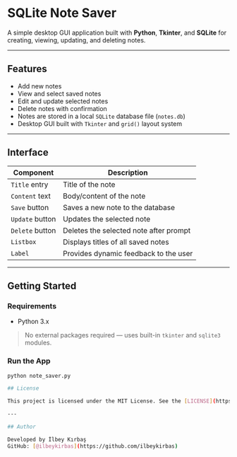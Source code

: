 # SQLite Note Saver 

A simple desktop GUI application built with **Python**, **Tkinter**, and **SQLite** for creating, viewing, updating, and deleting notes.

---

## Features

- Add new notes
- View and select saved notes
- Edit and update selected notes
- Delete notes with confirmation
- Notes are stored in a local `SQLite` database file (`notes.db`)
- Desktop GUI built with `Tkinter` and `grid()` layout system

---

## Interface

| Component         | Description                             |
|------------------|-----------------------------------------|
| `Title` entry     | Title of the note                       |
| `Content` text    | Body/content of the note                |
| `Save` button     | Saves a new note to the database        |
| `Update` button   | Updates the selected note               |
| `Delete` button   | Deletes the selected note after prompt  |
| `Listbox`         | Displays titles of all saved notes      |
| `Label`           | Provides dynamic feedback to the user   |

---

## Getting Started

### Requirements
- Python 3.x

> No external packages required — uses built-in `tkinter` and `sqlite3` modules.

### Run the App

```bash
python note_saver.py

## License

This project is licensed under the MIT License. See the [LICENSE](https://github.com/ilbeykirbas/expense-app/blob/main/LICENSE) file for details.

---

## Author

Developed by İlbey Kırbaş  
GitHub: [@ilbeykirbas](https://github.com/ilbeykirbas)
